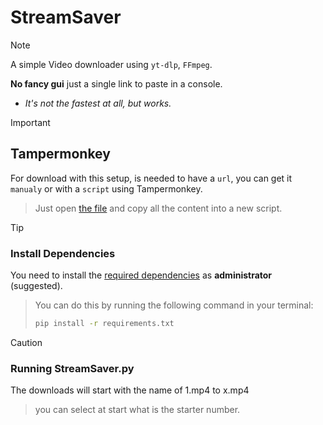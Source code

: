 # StreamSaver
>[!NOTE]
>A simple Video downloader using `yt-dlp`, `FFmpeg`.
>
>**No fancy gui** just a single link to paste in a console.
>- *It's not the fastest at all, but works.*

> [!IMPORTANT]
> ## Tampermonkey
> For download with this setup, is needed to have a `url`, you can get it `manualy` or with a `script` using Tampermonkey.
>> Just open [the file](/Video-Manifest-Logger.user.js) and copy all the content into a new script.

> [!TIP]
>### Install Dependencies
>You need to install the [required dependencies](/requirements.txt) as **administrator** (suggested). 
>
>>You can do this by running the following command in your terminal:
>>
>>```bash
>>pip install -r requirements.txt
>>```

> [!CAUTION]
>### Running StreamSaver.py
> The downloads will start with the name of 1.mp4 to x.mp4
>> you can select at start what is the starter number.
